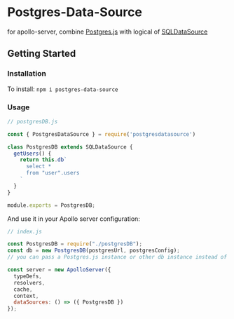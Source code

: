 # Postgres-Data-Source

for apollo-server, combine [Postgres.js](https://github.com/porsager/postgres) with logical of [SQLDataSource](https://github.com/cvburgess/SQLDataSource)


## Getting Started

### Installation

To install: `npm i postgres-data-source`

### Usage

```js
// postgresDB.js

const { PostgresDataSource } = require('postgresdatasource')

class PostgresDB extends SQLDataSource {
  getUsers() {
    return this.db`
      select *
      from "user".users
    `
  }
}

module.exports = PostgresDB;
```

And use it in your Apollo server configuration:

```js
// index.js

const PostgresDB = require("./postgresDB");
const db = new PostgresDB(postgresUrl, postgresConfig);
// you can pass a Postgres.js instance or other db instance instead of a configuration object

const server = new ApolloServer({
  typeDefs,
  resolvers,
  cache,
  context,
  dataSources: () => ({ PostgresDB })
});
```
